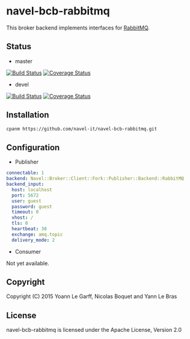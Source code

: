 navel-bcb-rabbitmq
==================

This broker backend implements interfaces for [RabbitMQ](http://www.rabbitmq.com/documentation.html).

Status
------

- master

[![Build Status](https://travis-ci.org/Navel-IT/navel-bcb-rabbitmq.svg?branch=master)](https://travis-ci.org/Navel-IT/navel-bcb-rabbitmq?branch=master)
[![Coverage Status](https://coveralls.io/repos/github/Navel-IT/navel-bcb-rabbitmq/badge.svg?branch=master)](https://coveralls.io/github/Navel-IT/navel-bcb-rabbitmq?branch=master)

- devel

[![Build Status](https://travis-ci.org/Navel-IT/navel-bcb-rabbitmq.svg?branch=devel)](https://travis-ci.org/Navel-IT/navel-bcb-rabbitmq?branch=devel)
[![Coverage Status](https://coveralls.io/repos/github/Navel-IT/navel-bcb-rabbitmq/badge.svg?branch=devel)](https://coveralls.io/github/Navel-IT/navel-bcb-rabbitmq?branch=devel)

Installation
------------

```bash
cpanm https://github.com/navel-it/navel-bcb-rabbitmq.git
```

Configuration
-------------

- Publisher

```yaml
connectable: 1
backend: Navel::Broker::Client::Fork::Publisher::Backend::RabbitMQ
backend_input:
  host: localhost
  port: 5672
  user: guest
  password: guest
  timeout: 0
  vhost: /
  tls: 0
  heartbeat: 30
  exchange: amq.topic
  delivery_mode: 2
```

- Consumer

Not yet available.

Copyright
---------

Copyright (C) 2015 Yoann Le Garff, Nicolas Boquet and Yann Le Bras

License
-------

navel-bcb-rabbitmq is licensed under the Apache License, Version 2.0
